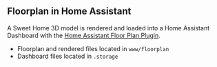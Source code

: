 ## Floorplan in Home Assistant
A Sweet Home 3D model is rendered and loaded into a Home Assistant Dashboard with the [Home Assistant Floor Plan Plugin](https://github.com/shmuelzon/home-assistant-floor-plan?tab=readme-ov-file#how-to-use-the-plugin).
  - Floorplan and rendered files located in `www/floorplan`
  - Dashboard files located in `.storage`